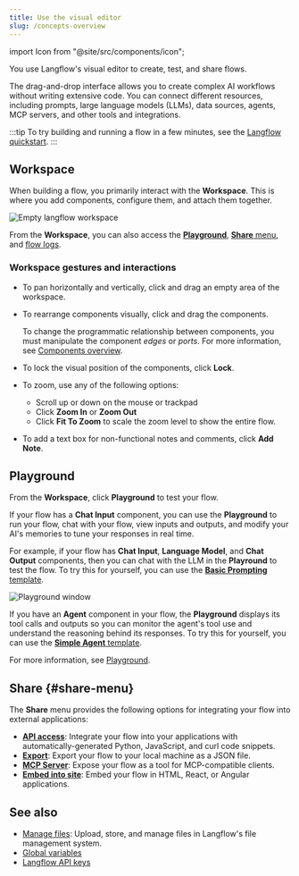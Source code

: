 ```yaml
---
title: Use the visual editor
slug: /concepts-overview
---
```


import Icon from "@site/src/components/icon";

You use Langflow's visual editor to create, test, and share flows.

The drag-and-drop interface allows you to create complex AI workflows without writing extensive code.
You can connect different resources, including prompts, large language models (LLMs), data sources, agents, MCP servers, and other tools and integrations.

:::tip
To try building and running a flow in a few minutes, see the [Langflow quickstart](/get-started-quickstart).
:::

## Workspace

When building a flow, you primarily interact with the **Workspace**.
This is where you add components, configure them, and attach them together.

![Empty langflow workspace](/img/workspace.png)

From the **Workspace**, you can also access the [**Playground**](#playground), [**Share** menu](#share-menu), and [flow logs](/concepts-flows#flow-logs).

### Workspace gestures and interactions

- To pan horizontally and vertically, click and drag an empty area of the workspace.

- To rearrange components visually, click and drag the components.

    To change the programmatic relationship between components, you must manipulate the component _edges_ or _ports_. For more information, see [Components overview](/concepts-components).

- To lock the visual position of the components, click <Icon name="LockOpen" aria-hidden="true"/> **Lock**.

- To zoom, use any of the following options:
   - Scroll up or down on the mouse or trackpad
   - Click <Icon name="ZoomIn" aria-hidden="true"/> **Zoom In** or <Icon name="ZoomOut" aria-hidden="true"/> **Zoom Out**
   - Click <Icon name="Maximize" aria-hidden="true"/> **Fit To Zoom** to scale the zoom level to show the entire flow.

- To add a text box for non-functional notes and comments, click <Icon name="StickyNote" aria-hidden="true"/> **Add Note**.

## Playground

From the **Workspace**, click <Icon name="Play" aria-hidden="true"/> **Playground** to test your flow.

If your flow has a **Chat Input** component, you can use the **Playground** to run your flow, chat with your flow, view inputs and outputs, and modify your AI's memories to tune your responses in real time.

For example, if your flow has **Chat Input**, **Language Model**, and **Chat Output** components, then you can chat with the LLM in the **Playround** to test the flow.
To try this for yourself, you can use the [**Basic Prompting** template](/basic-prompting).

![Playground window](/img/playground.png)

If you have an **Agent** component in your flow, the **Playground** displays its tool calls and outputs so you can monitor the agent's tool use and understand the reasoning behind its responses.
To try this for yourself, you can use the [**Simple Agent** template](/simple-agent).

<!-- ![Playground window with agent response](/img/playground-with-agent.png) -->

For more information, see [Playground](/concepts-playground).

## Share {#share-menu}

The **Share** menu provides the following options for integrating your flow into external applications:

* [**API access**](/concepts-publish#api-access): Integrate your flow into your applications with automatically-generated Python, JavaScript, and curl code snippets.
* [**Export**](/concepts-flows-import#export-a-flow): Export your flow to your local machine as a JSON file.
* [**MCP Server**](/mcp-server): Expose your flow as a tool for MCP-compatible clients.
* [**Embed into site**](/concepts-publish#embedded-chat-widget): Embed your flow in HTML, React, or Angular applications.
<!--TODO_Expose_For_1.5 * [**Shareable playground**](/concepts-publish#shareable-playground): Share your **Playground** interface with another user. This is specifically for sharing the **Playground** experience; it isn't for running a flow in a production application. -->

## See also

* [Manage files](/concepts-file-management): Upload, store, and manage files in Langflow's file management system.
* [Global variables](/configuration-global-variables)
* [Langflow API keys](configuration-api-keys)